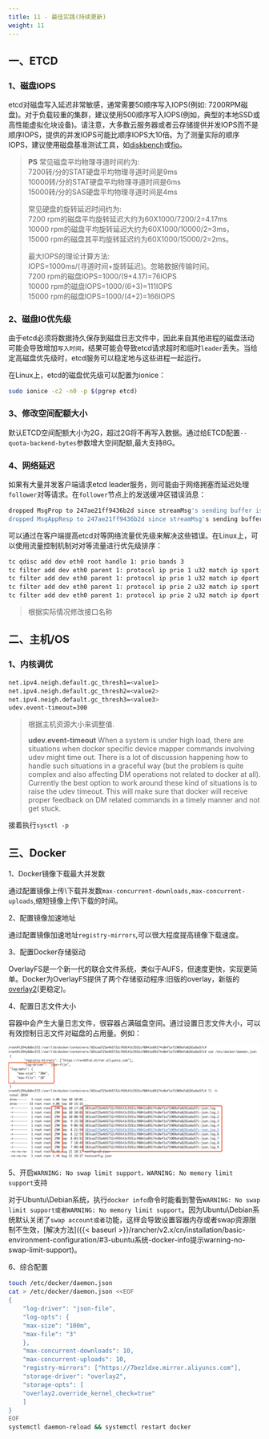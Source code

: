```yaml
---
title: 11 - 最佳实践(持续更新)
weight: 11
---
```


## 一、ETCD

### 1、磁盘IOPS

etcd对磁盘写入延迟非常敏感，通常需要50顺序写入IOPS(例如: 7200RPM磁盘)。对于负载较重的集群，建议使用500顺序写入IOPS(例如，典型的本地SSD或高性能虚拟化块设备)。请注意，大多数云服务器或者云存储提供并发IOPS而不是顺序IOPS，提供的并发IOPS可能比顺序IOPS大10倍。为了测量实际的顺序IOPS，建议使用磁盘基准测试工具，如[diskbench](https://github.com/ongardie/diskbenchmark)或[fio](https://github.com/axboe/fio)。

>**PS** 常见磁盘平均物理寻道时间约为: \
7200转/分的STAT硬盘平均物理寻道时间是9ms \
10000转/分的STAT硬盘平均物理寻道时间是6ms \
15000转/分的SAS硬盘平均物理寻道时间是4ms
>
>常见硬盘的旋转延迟时间约为: \
7200  rpm的磁盘平均旋转延迟大约为60X1000/7200/2=4.17ms \
10000 rpm的磁盘平均旋转延迟大约为60X1000/10000/2=3ms，\
15000 rpm的磁盘其平均旋转延迟约为60X1000/15000/2=2ms。
>
>最大IOPS的理论计算方法:\
IOPS=1000ms/(寻道时间+旋转延迟)。忽略数据传输时间。\
7200 rpm的磁盘IOPS=1000/(9+4.17)=76IOPS\
10000 rpm的磁盘IOPS=1000/(6+3)=111IOPS\
15000 rpm的磁盘IOPS=1000/(4+2)=166IOPS

### 2、磁盘IO优先级

由于etcd必须将数据持久保存到磁盘日志文件中，因此来自其他进程的磁盘活动可能会导致增加`写入时间`，结果可能会导致etcd请求超时和临时`leader`丢失。当给定高磁盘优先级时，etcd服务可以稳定地与这些进程一起运行。

在Linux上，etcd的磁盘优先级可以配置为ionice：

```bash
sudo ionice -c2 -n0 -p $(pgrep etcd)
```

### 3、修改空间配额大小

默认ETCD空间配额大小为2G，超过2G将不再写入数据。通过给ETCD配置`--quota-backend-bytes`参数增大空间配额,最大支持8G。

### 4、网络延迟

如果有大量并发客户端请求etcd leader服务，则可能由于网络拥塞而延迟处理`follower`对等请求。在`follower`节点上的发送缓冲区错误消息：

```bash
dropped MsgProp to 247ae21ff9436b2d since streamMsg's sending buffer is full
dropped MsgAppResp to 247ae21ff9436b2d since streamMsg's sending buffer is full
```

可以通过在客户端提高etcd对等网络流量优先级来解决这些错误。在Linux上，可以使用流量控制机制对对等流量进行优先级排序：

```bash
tc qdisc add dev eth0 root handle 1: prio bands 3
tc filter add dev eth0 parent 1: protocol ip prio 1 u32 match ip sport 2380 0xffff flowid 1:1
tc filter add dev eth0 parent 1: protocol ip prio 1 u32 match ip dport 2380 0xffff flowid 1:1
tc filter add dev eth0 parent 1: protocol ip prio 2 u32 match ip sport 2739 0xffff flowid 1:1
tc filter add dev eth0 parent 1: protocol ip prio 2 u32 match ip dport 2739 0xffff flowid 1:1
```

>根据实际情况修改接口名称

## 二、主机/OS

### 1、内核调优

```bash
net.ipv4.neigh.default.gc_thresh1=<value1>
net.ipv4.neigh.default.gc_thresh2=<value2>
net.ipv4.neigh.default.gc_thresh3=<value3>
udev.event-timeout=300
```

> 根据主机资源大小来调整<value>值.
>
>**udev.event-timeout** When a system is under high load, there are situations when docker specific device mapper commands involving udev might time out. There is a lot of discussion happening how to handle such situations in a graceful way (but the problem is quite complex and also affecting DM operations not related to docker at all). Currently the best option to work around these kind of situations is to raise the udev timeout. This will make sure that docker will receive proper feedback on DM related commands in a timely manner and not get stuck.

接着执行`sysctl -p`

## 三、Docker

1、Docker镜像下载最大并发数

通过配置镜像上传\下载并发数`max-concurrent-downloads,max-concurrent-uploads`,缩短镜像上传\下载的时间。

2、配置镜像加速地址

通过配置镜像加速地址`registry-mirrors`,可以很大程度提高镜像下载速度。

3、配置Docker存储驱动

OverlayFS是一个新一代的联合文件系统，类似于AUFS，但速度更快，实现更简单。Docker为OverlayFS提供了两个存储驱动程序:旧版的overlay，新版的[overlay2](https://docs.docker.com/storage/storagedriver/overlayfs-driver/)(更稳定)。

4、配置日志文件大小

容器中会产生大量日志文件，很容器占满磁盘空间。通过设置日志文件大小，可以有效控制日志文件对磁盘的占用量。例如：

![image-20180910172158993](_index.assets/image-20180910172158993.png)

5、开启`WARNING: No swap limit support，WARNING: No memory limit support`支持

对于Ubuntu\Debian系统，执行`docker info`命令时能看到警告`WARNING: No swap limit support或者WARNING: No memory limit support`。因为Ubuntu\Debian系统默认关闭了`swap account或者`功能，这样会导致设置容器内存或者swap资源限制不生效，[解决方法]({{< baseurl >}}/rancher/v2.x/cn/installation/basic-environment-configuration/#3-ubuntu系统-docker-info提示warning-no-swap-limit-support)。

6、综合配置

```bash
touch /etc/docker/daemon.json
cat > /etc/docker/daemon.json <<EOF
{
    "log-driver": "json-file",
    "log-opts": {
    "max-size": "100m",
    "max-file": "3"
    },
    "max-concurrent-downloads": 10,
    "max-concurrent-uploads": 10,
    "registry-mirrors": ["https://7bezldxe.mirror.aliyuncs.com"],
    "storage-driver": "overlay2",
    "storage-opts": [
    "overlay2.override_kernel_check=true"
    ]
}
EOF
systemctl daemon-reload && systemctl restart docker
```
